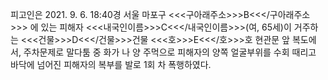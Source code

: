 피고인은 2021. 9. 6. 18:40경 서울 마포구 <<<구아래주소>>>B<<</구아래주소>>> 에 있는 피해자 <<<내국인이름>>>C<<</내국인이름>>>(여, 65세)이 거주하는 <<<건물>>>D<<</건물>>>건물 <<<호>>>E<<</호>>>호 현관문 앞 복도에서, 주차문제로 말다툼 중 화가 나 양 주먹으로 피해자의 양쪽 얼굴부위를 수회 때리고 바닥에 넘어진 피해자의 복부를 발로 1회 차 폭행하였다.
